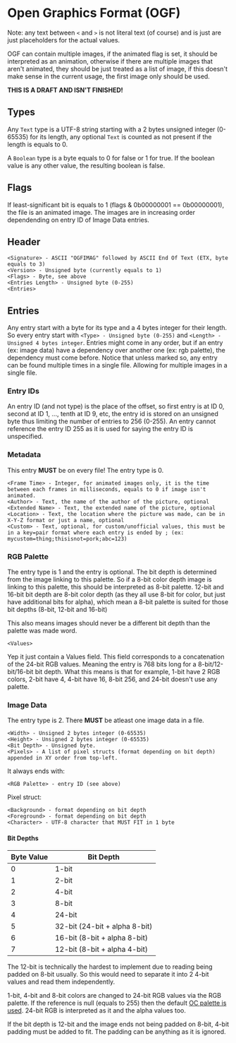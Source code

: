 # Open Graphics Format (OGF)
Note: any text between `<` and `>` is not literal text (of course) and is just are just placeholders for the actual values.

OGF can contain multiple images, if the animated flag is set, it should be interpreted as an animation, otherwise if there are
multiple images that aren't animated, they should be just treated as a list of image, if this doesn't make sense in the current usage, the first image only should be used.

**THIS IS A DRAFT AND ISN'T FINISHED!**

## Types
Any `Text` type is a UTF-8 string starting with a 2 bytes unsigned integer (0-65535) for its length, any optional `Text` is counted as not present if the length is equals to 0. 

A `Boolean` type is a byte equals to 0 for false or 1 for true. If the boolean value is any other value, the resulting boolean is false.

## Flags
If least-significant bit is equals to 1 (flags & 0b00000001 == 0b00000001), the file is an animated image. The images are in
increasing order dependending on entry ID of Image Data entries.

## Header
```
<Signature> - ASCII "OGFIMAG" followed by ASCII End Of Text (ETX, byte equals to 3)
<Version> - Unsigned byte (currently equals to 1)
<Flags> - Byte, see above
<Entries Length> - Unsigned byte (0-255)
<Entries>
```

## Entries
Any entry start with a byte for its type and a 4 bytes integer for their length.
So every entry start with `<Type> - Unsigned byte (0-255)` and `<Length> - Unsigned 4 bytes integer`.
Entries might come in any order, but if an entry (ex: image data) have a dependency over another one (ex: rgb palette), the dependency must come before.
Notice that unless marked so, any entry can be found multiple times in a single file. Allowing for multiple images in a single file.

### Entry IDs
An entry ID (and not type) is the place of the offset, so first entry is at ID 0, second at ID 1, ..., tenth at ID 9, etc, the entry id is stored on an unsigned byte thus limiting the number of entries to 256 (0-255). An entry cannot reference the entry ID 255 as it is used for saying the entry ID is unspecified.

### Metadata
This entry **MUST** be on every file!
The entry type is 0.
```
<Frame Time> - Integer, for animated images only, it is the time between each frames in milliseconds, equals to 0 if image isn't animated.
<Author> - Text, the name of the author of the picture, optional
<Extended Name> - Text, the extended name of the picture, optional
<Location> - Text, the location where the picture was made, can be in X-Y-Z format or just a name, optional
<Custom> - Text, optional, for custom/unofficial values, this must be in a key=pair format where each entry is ended by ; (ex: mycustom=thing;thisisnot=pork;abc=123)
```

### RGB Palette
The entry type is 1 and the entry is optional. The bit depth is determined from the image linking to this palette.
So if a 8-bit color depth image is linking to this palette, this should be interpreted as 8-bit palette.
12-bit and 16-bit bit depth are 8-bit color depth (as they all use 8-bit for color, but just have additional bits for alpha), which mean a 8-bit palette is suited for those bit depths (8-bit, 12-bit and 16-bit)

This also means images should never be a different bit depth than the palette was made word.
```
<Values>
```
Yep it just contain a Values field. This field corresponds to a concatenation of the 24-bit RGB values. Meaning the entry is 768 bits long for a 8-bit/12-bit/16-bit bit depth. What this means is that for example, 1-bit have 2 RGB colors, 2-bit have 4, 4-bit have 16, 8-bit 256, and 24-bit doesn't use any palette.

### Image Data
The entry type is 2. There **MUST** be atleast one image data in a file.

```
<Width> - Unsigned 2 bytes integer (0-65535)
<Height> - Unsigned 2 bytes integer (0-65535)
<Bit Depth> - Unsigned byte.
<Pixels> - A list of pixel structs (format depending on bit depth) appended in XY order from top-left.
```
It always ends with:
```
<RGB Palette> - entry ID (see above)
```

Pixel struct:
```
<Background> - format depending on bit depth
<Foreground> - format depending on bit depth
<Character> - UTF-8 character that MUST FIT in 1 byte
```
#### Bit Depths

Byte Value | Bit Depth
---------- | ---------
0 | 1-bit
1 | 2-bit
2 | 4-bit
3 | 8-bit
4 | 24-bit
5 | 32-bit (24-bit + alpha 8-bit)
6 | 16-bit (8-bit + alpha 8-bit)
7 | 12-bit (8-bit + alpha 4-bit)

The 12-bit is technically the hardest to implement due to reading being padded on 8-bit usually. So this would need to separate it into 2 4-bit values and read them independently. 

1-bit, 4-bit and 8-bit colors are changed to 24-bit RGB values via the RGB palette. If the reference is null (equals to 255) then the default [OC palette is used](https://ocdoc.cil.li/_media/api:oc-256-color.png). 24-bit RGB is interpreted as it and the alpha values too.

If the bit depth is 12-bit and the image ends not being padded on 8-bit, 4-bit padding must be added to fit. The padding can be anything as it is ignored.
